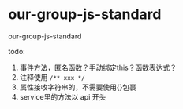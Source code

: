 # our-group-js-standard
our-group-js-standard

todo:
1. 事件方法，匿名函数？手动绑定this？函数表达式？
2. 注释使用 `/** xxx */`
3. 属性接收字符串的，不需要使用{}包裹
4. service里的方法以 api 开头
